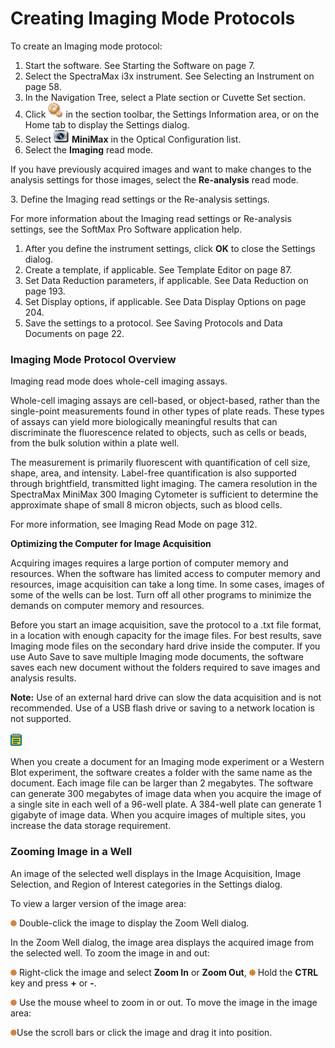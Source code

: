 # Creating Imaging Mode Protocols

To create an Imaging mode protocol:

1. Start the software. See Starting the Software on page 7.
2. Select the SpectraMax i3x instrument. See Selecting an Instrument on page 58.
3. In the Navigation Tree, select a Plate section or Cuvette Set section.
4. Click ![](<../../../.gitbook/assets/7 (3).jpeg>) in the section toolbar, the Settings Information area, or on the Home tab to display the Settings dialog.
5. Select ![](<../../../.gitbook/assets/8 (2).jpeg>) **MiniMax** in the Optical Configuration list.
6. Select the **Imaging** read mode.

If you have previously acquired images and want to make changes to the analysis settings for those images, select the **Re-analysis** read mode.

3\. Define the Imaging read settings or the Re-analysis settings.

For more information about the Imaging read settings or Re-analysis settings, see the SoftMax Pro Software application help.

1. After you define the instrument settings, click **OK** to close the Settings dialog.
2. Create a template, if applicable. See Template Editor on page 87.
3. Set Data Reduction parameters, if applicable. See Data Reduction on page 193.
4. Set Display options, if applicable. See Data Display Options on page 204.
5. Save the settings to a protocol. See Saving Protocols and Data Documents on page 22.

### Imaging Mode Protocol Overview

Imaging read mode does whole-cell imaging assays.

Whole-cell imaging assays are cell-based, or object-based, rather than the single-point measurements found in other types of plate reads. These types of assays can yield more biologically meaningful results that can discriminate the fluorescence related to objects, such as cells or beads, from the bulk solution within a plate well.

The measurement is primarily fluorescent with quantification of cell size, shape, area, and intensity. Label-free quantification is also supported through brightfield, transmitted light imaging. The camera resolution in the SpectraMax MiniMax 300 Imaging Cytometer is sufficient to determine the approximate shape of small 8 micron objects, such as blood cells.

For more information, see Imaging Read Mode on page 312.

**Optimizing the Computer for Image Acquisition**

Acquiring images requires a large portion of computer memory and resources. When the software has limited access to computer memory and resources, image acquisition can take a long time. In some cases, images of some of the wells can be lost. Turn off all other programs to minimize the demands on computer memory and resources.

Before you start an image acquisition, save the protocol to a .txt file format, in a location with enough capacity for the image files. For best results, save Imaging mode files on the secondary hard drive inside the computer. If you use Auto Save to save multiple Imaging mode documents, the software saves each new document without the folders required to save images and analysis results.

**Note:** Use of an external hard drive can slow the data acquisition and is not recommended. Use of a USB flash drive or saving to a network location is not supported.

![](<../../../.gitbook/assets/9 (2) (1) (1).png>)

When you create a document for an Imaging mode experiment or a Western Blot experiment, the software creates a folder with the same name as the document. Each image file can be larger than 2 megabytes. The software can generate 300 megabytes of image data when you acquire the image of a single site in each well of a 96-well plate. A 384-well plate can generate 1 gigabyte of image data. When you acquire images of multiple sites, you increase the data storage requirement.

### Zooming Image in a Well

An image of the selected well displays in the Image Acquisition, Image Selection, and Region of Interest categories in the Settings dialog.

To view a larger version of the image area:

![](<../../../.gitbook/assets/0 (3) (1) (1).png>) Double-click the image to display the Zoom Well dialog.

In the Zoom Well dialog, the image area displays the acquired image from the selected well. To zoom the image in and out:

![](<../../../.gitbook/assets/1 (4) (1) (1).png>) Right-click the image and select **Zoom In** or **Zoom Out**, ![](<../../../.gitbook/assets/2 (3) (1) (1).png>) Hold the **CTRL** key and press **+** or **-**.

![](<../../../.gitbook/assets/3 (7) (1) (1).png>) Use the mouse wheel to zoom in or out. To move the image in the image area:

![](<../../../.gitbook/assets/4 (7) (1) (1).png>)Use the scroll bars or click the image and drag it into position.
